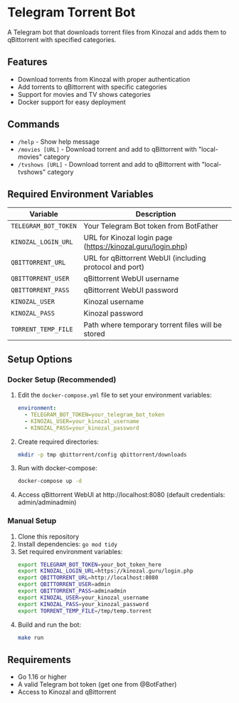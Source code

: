 # Telegram Torrent Bot

A Telegram bot that downloads torrent files from Kinozal and adds them to qBittorrent with specified categories.

## Features
 
- Download torrents from Kinozal with proper authentication
- Add torrents to qBittorrent with specific categories
- Support for movies and TV shows categories
- Docker support for easy deployment

## Commands

- `/help` - Show help message
- `/movies [URL]` - Download torrent and add to qBittorrent with "local-movies" category
- `/tvshows [URL]` - Download torrent and add to qBittorrent with "local-tvshows" category

## Required Environment Variables

| Variable | Description |
|----------|-------------|
| `TELEGRAM_BOT_TOKEN` | Your Telegram Bot token from BotFather |
| `KINOZAL_LOGIN_URL` | URL for Kinozal login page (https://kinozal.guru/login.php) |
| `QBITTORRENT_URL` | URL for qBittorrent WebUI (including protocol and port) |
| `QBITTORRENT_USER` | qBittorrent WebUI username |
| `QBITTORRENT_PASS` | qBittorrent WebUI password |
| `KINOZAL_USER` | Kinozal username |
| `KINOZAL_PASS` | Kinozal password |
| `TORRENT_TEMP_FILE` | Path where temporary torrent files will be stored |

## Setup Options

### Docker Setup (Recommended)

1. Edit the `docker-compose.yml` file to set your environment variables:
   ```yaml
   environment:
     - TELEGRAM_BOT_TOKEN=your_telegram_bot_token
     - KINOZAL_USER=your_kinozal_username
     - KINOZAL_PASS=your_kinozal_password
   ```

2. Create required directories:
   ```bash
   mkdir -p tmp qbittorrent/config qbittorrent/downloads
   ```

3. Run with docker-compose:
   ```bash
   docker-compose up -d
   ```

4. Access qBittorrent WebUI at http://localhost:8080 (default credentials: admin/adminadmin)

### Manual Setup

1. Clone this repository
2. Install dependencies: `go mod tidy`
3. Set required environment variables:
   ```bash
   export TELEGRAM_BOT_TOKEN=your_bot_token_here
   export KINOZAL_LOGIN_URL=https://kinozal.guru/login.php
   export QBITTORRENT_URL=http://localhost:8080
   export QBITTORRENT_USER=admin
   export QBITTORRENT_PASS=adminadmin
   export KINOZAL_USER=your_kinozal_username
   export KINOZAL_PASS=your_kinozal_password
   export TORRENT_TEMP_FILE=/tmp/temp.torrent
   ```
4. Build and run the bot:
   ```bash
   make run
   ```

## Requirements

- Go 1.16 or higher
- A valid Telegram bot token (get one from @BotFather)
- Access to Kinozal and qBittorrent
